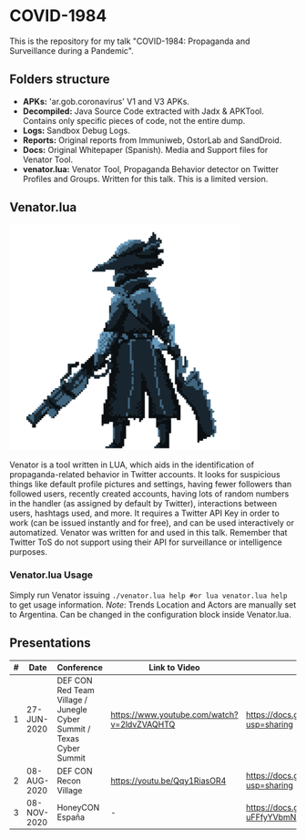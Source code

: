 # COVID-1984

This is the repository for my talk "COVID-1984: Propaganda and Surveillance during a Pandemic".

## Folders structure
- **APKs:** 'ar.gob.coronavirus' V1 and V3 APKs.
- **Decompiled:** Java Source Code extracted with Jadx & APKTool. Contains only specific pieces of code, not the entire dump.
- **Logs:** Sandbox Debug Logs.
- **Reports:** Original reports from Immuniweb, OstorLab and SandDroid.
- **Docs:** Original Whitepaper (Spanish). Media and Support files for Venator Tool.
- **venator.lua:** Venator Tool, Propaganda Behavior detector on Twitter Profiles and Groups. Written for this talk. This is a limited version.

## Venator.lua

![Venator](https://github.com/mauroeldritch/COVID-1984/blob/master/Docs/Venator_Small.png)

Venator is a tool written in LUA, which aids in the identification of propaganda-related behavior in Twitter accounts.
It looks for suspicious things like default profile pictures and settings, having fewer followers than followed users, recently created accounts, having lots of random numbers in the handler (as assigned by default by Twitter), interactions between users, hashtags used, and more.
It requires a Twitter API Key in order to work (can be issued instantly and for free), and can be used interactively or automatized.
Venator was written for and used in this talk. Remember that Twitter ToS do not support using their API for surveillance or intelligence purposes.

### Venator.lua Usage
Simply run Venator issuing `./venator.lua help #or lua venator.lua help` to get usage information.
*Note*: Trends Location and Actors are manually set to Argentina. Can be changed in the configuration block inside Venator.lua.

## Presentations
|#| Date | Conference |  Link to Video | Link to Slides |
|---|---|---|---|---|
|1| 27-JUN-2020 | DEF CON Red Team Village / Junegle Cyber Summit / Texas Cyber Summit | https://www.youtube.com/watch?v=2ldvZVAQHTQ | https://docs.google.com/presentation/d/1_l5ZL211PQJewNxMAMj6SnYUCjRmftZp11MPLdu_nvc/edit?usp=sharing |
|2| 08-AUG-2020 | DEF CON Recon Village | https://youtu.be/Qqy1RiasOR4 | https://docs.google.com/presentation/d/1hrctTt6m8VciiMFrq_Nm2aiAs3AevbhEAKI_MWcCg9k/edit?usp=sharing |
|3| 08-NOV-2020 | HoneyCON España | - | https://docs.google.com/presentation/d/1e_4SnjnesWLsFaiwPvoLJWIoy1EtI-uFFfyYVbmNvE4/edit#slide=id.p3 |
